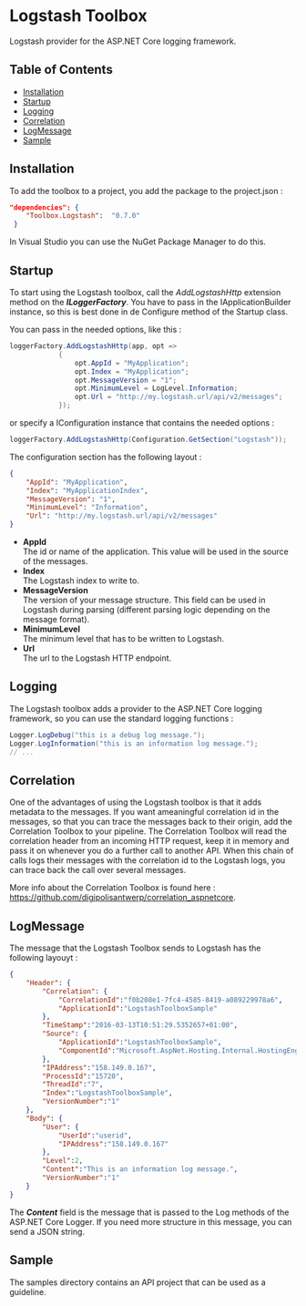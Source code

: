 # Logstash Toolbox

Logstash provider for the ASP.NET Core logging framework.


## Table of Contents

<!-- START doctoc generated TOC please keep comment here to allow auto update -->
<!-- DON'T EDIT THIS SECTION, INSTEAD RE-RUN doctoc TO UPDATE -->
<!-- END doctoc generated TOC please keep comment here to allow auto update -->

- [Installation](#installation)
- [Startup](#startup)
- [Logging](#logging)
- [Correlation](#correlation)
- [LogMessage](#logmessage)
- [Sample](#sample)

<!-- END doctoc generated TOC please keep comment here to allow auto update -->

## Installation

To add the toolbox to a project, you add the package to the project.json :

``` json 
"dependencies": {
    "Toolbox.Logstash":  "0.7.0"
 }
``` 

In Visual Studio you can use the NuGet Package Manager to do this.


## Startup

To start using the Logstash toolbox, call the _AddLogstashHttp_ extension method on the _**ILoggerFactory**_. 
You have to pass in the IApplicationBuilder instance, so this is best done in de Configure method of the Startup class.   

You can pass in the needed options, like this :

``` csharp 
loggerFactory.AddLogstashHttp(app, opt => 
            {
                opt.AppId = "MyApplication";
                opt.Index = "MyApplication";
                opt.MessageVersion = "1";
                opt.MinimumLevel = LogLevel.Information;
                opt.Url = "http://my.logstash.url/api/v2/messages";
            });
```  

or specify a IConfiguration instance that contains the needed options :

``` csharp  
loggerFactory.AddLogstashHttp(Configuration.GetSection("Logstash"));   // where you have previously loaded the Configuration instance from a config file
```  

The configuration section has the following layout : 

``` json 
{
    "AppId": "MyApplication",
    "Index": "MyApplicationIndex",
    "MessageVersion": "1",
    "MinimumLevel": "Information",
    "Url": "http://my.logstash.url/api/v2/messages"   
}
```  

- **AppId**  
  The id or name of the application. This value will be used in the source of the messages.
- **Index**    
  The Logstash index to write to.
- **MessageVersion**  
  The version of your message structure. This field can be used in Logstash during parsing (different parsing logic depending on the message format).
- **MinimumLevel**  
  The minimum level that has to be written to Logstash.
- **Url**  
  The url to the Logstash HTTP endpoint.

## Logging

The Logstash toolbox adds a provider to the ASP.NET Core logging framework, so you can use the standard logging functions :

``` csharp  
Logger.LogDebug("this is a debug log message.");
Logger.LogInformation("this is an information log message.");
// ...
```  

## Correlation

One of the advantages of using the Logstash toolbox is that it adds metadata to the messages. If you want ameaningful correlation id in the messages, 
so that you can trace the messages back to their origin, add the Correlation Toolbox to your pipeline. The Correlation Toolbox will read the correlation header
from an incoming HTTP request, keep it in memory and pass it on whenever you do a further call to another API. When this chain of calls logs their messages with the 
correlation id to the Logstash logs, you can trace back the call over several messages.  
  
More info about the Correlation Toolbox is found here : https://github.com/digipolisantwerp/correlation_aspnetcore.   

## LogMessage

The message that the Logstash Toolbox sends to Logstash has the following layouyt : 

``` json  
{
    "Header": {
        "Correlation": {
            "CorrelationId":"f0b208e1-7fc4-4585-8419-a089229978a6",
            "ApplicationId":"LogstashToolboxSample"
        },
        "TimeStamp":"2016-03-13T10:51:29.5352657+01:00",
        "Source": {
            "ApplicationId":"LogstashToolboxSample",
            "ComponentId":"Microsoft.AspNet.Hosting.Internal.HostingEngine"
        },
        "IPAddress":"158.149.0.167",
        "ProcessId":"15720",
        "ThreadId":"7",
        "Index":"LogstashToolboxSample",
        "VersionNumber":"1"
    },
    "Body": {
        "User": {
            "UserId":"userid",
            "IPAddress":"158.149.0.167"
        },
        "Level":2,
        "Content":"This is an information log message.",
        "VersionNumber":"1"
    }
}
``` 

The _**Content**_ field is the message that is passed to the Log methods of the ASP.NET Core Logger. If you need more structure in this message, you can send a JSON string.

## Sample

The samples directory contains an API project that can be used as a guideline.